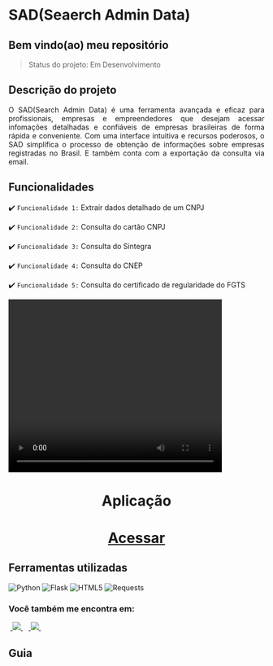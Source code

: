 <h1>SAD(Seaerch Admin Data)</h1>

<h2>Bem vindo(ao) meu repositório</h2>

>Status do projeto: Em Desenvolvimento

## Descrição do projeto
 <p align="justify">
O SAD(Search Admin Data) é uma ferramenta avançada e eficaz para profissionais, empresas e empreendedores que desejam acessar infomações detalhadas e confiáveis de empresas brasileiras de forma rápida e conveniente. Com uma interface intuitiva e recursos poderosos, o SAD simplifica o processo de obtenção de informações sobre empresas registradas no Brasil. E também conta com a exportação da consulta via email.
<div>
 
## Funcionalidades

:heavy_check_mark: `Funcionalidade 1:` Extrair dados detalhado de um CNPJ

:heavy_check_mark: `Funcionalidade 2:` Consulta do cartão CNPJ

:heavy_check_mark: `Funcionalidade 3:` Consulta do Sintegra

:heavy_check_mark: `Funcionalidade 4:` Consulta do CNEP

:heavy_check_mark: `Funcionalidade 5:` Consulta do certificado de regularidade do FGTS
        
<video width="420" height="340" controls="controls">
    <source src="./filme.mp4" type="video/mp4">
</video>
 
<div align='center'>
    <h1>Aplicação<h1>
   <a href="https://search-admin-data-v13.vercel.app/">Acessar</a>
</div>
            
## Ferramentas utilizadas

![Python](https://img.shields.io/badge/Python-14354C?style=for-the-badge&logo=python&logoColor=white) 
![Flask](https://img.shields.io/badge/Flask-000000?style=for-the-badge&logo=flask&logoColor=white")
![HTML5](https://img.shields.io/badge/HTML5-E34F26?style=for-the-badge&logo=html5&logoColor=white)
![Requests](https://img.shields.io/badge/Requests-%2307405e.svg?style=for-the-badge&logo=Resquests&logoColor=white)
   
### Você também me encontra em:
&nbsp;<a href="https://www.linkedin.com/in/habacuque-gosch-de-oliveira-993b45264/">
  <img src="https://img.shields.io/badge/linkedin-%230077B5.svg?style=for-the-badge&logo=linkedin&logoColor=white">
</a>&nbsp;
&nbsp;<a href="https://www.instagram.com/gosch_tlgd">
  <img src="https://img.shields.io/badge/Instagram-%23E4405F.svg?style=for-the-badge&logo=Instagram&logoColor=white">
</a>&nbsp;
 
<h2>Guia</h2>

